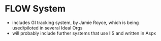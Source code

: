 
# FLOW System

* includes GI tracking system, by Jamie Royce, which is being used/piloted in several Ideal Orgs
* will probably include further systems that use IIS and written in Aspx


